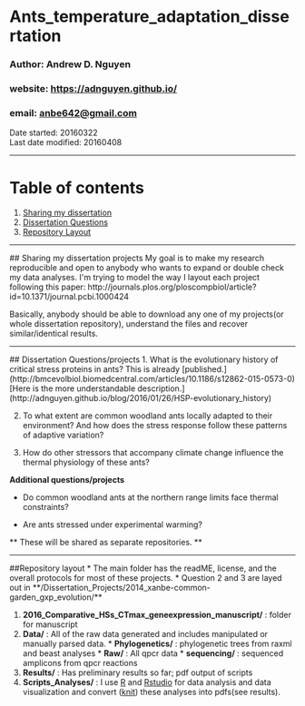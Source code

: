 # Ants_temperature_adaptation_dissertation   
### Author: Andrew D. Nguyen    
### website: https://adnguyen.github.io/    
### email: anbe642@gmail.com   
Date started: 20160322   
Last date modified: 20160408    

------

# Table of contents
1. [Sharing my dissertation](#id-section1)
2. [Dissertation Questions](#id-section2)
3. [Repository Layout](#id-section3)

 

------
<div id='id-section1'/>
## Sharing my dissertation projects     
My goal is to make my research reproducible and open to anybody who wants to expand or double check my data analyses. I'm trying to model the way I layout each project following this paper: http://journals.plos.org/ploscompbiol/article?id=10.1371/journal.pcbi.1000424

Basically, anybody should be able to download any one of my projects(or whole dissertation repository), understand the files and recover similar/identical results.     

------

<div id='id-section2'/>  
## Dissertation Questions/projects
1. What is the evolutionary history of critical stress proteins in ants? This is already [published.](http://bmcevolbiol.biomedcentral.com/articles/10.1186/s12862-015-0573-0) [Here is the more understandable description.] (http://adnguyen.github.io/blog/2016/01/26/HSP-evolutionary_history)    

2. To what extent are common woodland ants locally adapted to their environment? And how does the stress response follow these patterns of adaptive variation?    

3. How do other stressors that accompany climate change influence the thermal physiology of these ants?    

**Additional questions/projects**   

* Do common woodland ants at the northern range limits face thermal constraints?   

* Are ants stressed under experimental warming?   

** These will be shared as separate repositories. ** 

------

<div id='id-section3'/>  
##Repository layout 
* The main folder has the readME, license, and the overall protocols for most of these projects.    
* Question 2 and 3 are layed out in **/Dissertation_Projects/2014_xanbe-common-garden_gxp_evolution/**       
 
  1. **2016_Comparative_HSs_CTmax_geneexpression_manuscript/** : folder for manuscript
  2. **Data/** : All of the raw data generated and includes manipulated or manually parsed data. 
    * **Phylogenetics/** : phylogenetic trees from raxml and beast analyses
    * **Raw/** : All qpcr data
    * **sequencing/** : sequenced amplicons from qpcr reactions
  3. **Results/** : Has preliminary results so far; pdf output of scripts
  4. **Scripts_Analyses/** : I use [R](https://www.r-project.org/) and [Rstudio](https://www.rstudio.com/) for data analysis and data visualization and convert ([knit](http://yihui.name/knitr/)) these analyses into pdfs(see results). 
